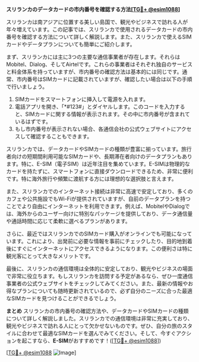 **スリランカのデータカードの市内番号を確認する方法[[TG💪+ @esim1088](https://t.me/s/esim1088)]**

スリランカは南アジアに位置する美しい島国で、観光やビジネスで訪れる人が年々増えています。この記事では、スリランカで使用されるデータカードの市内番号を確認する方法について詳しく解説します。また、スリランカで使えるSIMカードやデータプランについても簡単にご紹介します。

まず、スリランカには主に3つの主要な通信事業者が存在します。それらはMobitel、Dialog、そしてAirtelです。これらの事業者はそれぞれ独自のサービスと料金体系を持っていますが、市内番号の確認方法は基本的には同じです。通常、市内番号はSIMカードに記載されていますが、確認したい場合は以下の手順で行いましょう。

1. SIMカードをスマートフォンに挿入して電源を入れます。
2. 電話アプリを開き、「*#123#」とダイヤルします。このコードを入力すると、SIMカードに関する情報が表示されます。その中に市内番号が含まれているはずです。
3. もし市内番号が表示されない場合、各通信会社の公式ウェブサイトにアクセスして確認することもできます。

スリランカでは、データカードやSIMカードの種類が豊富に揃っています。旅行者向けの短期間利用可能なSIMカードや、長期滞在者向けのデータプランもあります。特に、E-SIM（電子SIM）は近年注目を集めています。E-SIMは物理的なカードを持たずに、スマートフォンに直接ダウンロードできるため、非常に便利です。特に海外旅行や頻繁に渡航する方には理想的な選択肢と言えます。

また、スリランカでのインターネット接続は非常に高速で安定しており、多くのカフェや公共施設でもWi-Fiが提供されていますが、自前のデータプランを持つことでより自由にインターネットを利用できます。例えば、MobitelやDialogでは、海外からのユーザー向けに特別なパッケージを提供しており、データ通信量や通話時間に応じて柔軟に選べるプランがあります。

さらに、最近ではスリランカでのSIMカード購入がオンラインでも可能になっています。これにより、出発前に必要な情報を事前にチェックしたり、目的地到着後にすぐにインターネットにアクセスできるようになります。この便利さは特に観光客にとって大きなメリットです。

最後に、スリランカの通信環境は全体的に安定しており、観光やビジネスの場面で非常に役立ちます。もしスリランカを訪問する予定があるなら、ぜひ一度通信事業者の公式ウェブサイトをチェックしてみてください。また、最新の情報やお得なプランについても随時更新されているので、必ず自分のニーズに合った最適なSIMカードを見つけることができるでしょう。

**まとめ**
スリランカの市内番号の確認方法や、データカードやSIMカードの種類について詳しく解説しました。スリランカでの通信環境は非常に充実しており、観光やビジネスで訪れる人にとって欠かせないものです。ぜひ、自分の旅のスタイルに合わせて最適なSIMカードを選んでみてください。そして、今すぐアクションを起こすなら、**E-SIM**がおすすめです！([[TG💪+ @esim1088](https://t.me/s/esim1088)])

[[TG💪+ @esim1088](https://t.me/s/esim1088) ![Image](https://i.postimg.cc/Y0z9fWf4/image.png)]